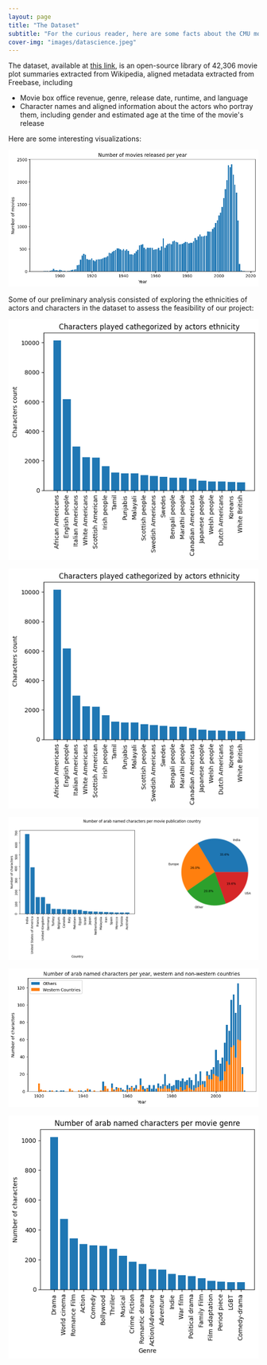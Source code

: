 ```yaml
---
layout: page
title: "The Dataset"
subtitle: "For the curious reader, here are some facts about the CMU movie dataset !"
cover-img: "images/datascience.jpeg"
---
```


The dataset, available at [this link](http://www.cs.cmu.edu/~ark/personas/), is an open-source library of 42,306 movie plot summaries extracted from Wikipedia, aligned metadata extracted from Freebase, including
- Movie box office revenue, genre, release date, runtime, and language
- Character names and aligned information about the actors who portray them, including gender and estimated age at the time of the movie's release

Here are some interesting visualizations:

![moviesperyear](images/moviesperyear.png)

Some of our preliminary analysis consisted of exploring the ethnicities of actors and characters in the dataset to assess the feasibility of our project:

![ethnicities all](images/ethnicities.png)

![ethnicities all](images/ethnicities.png)

![arabcharpercountry](images/arabcharpercountry.png)

![arabcharperyear_regions](images/arabcharperyear_regions.png)

![arabcharpermoviegenre](images/arabcharpermoviegenre.png)








